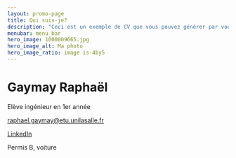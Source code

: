 ```yaml
---
layout: promo-page
title: Qui suis-je?
description: "Ceci est un exemple de CV que vous pouvez générer par vous-même"
menubar: menu_bar
hero_image: 1000009665.jpg
hero_image_alt: Ma photo
hero_image_ratio: image is-4by5
---
```


# Gaymay Raphaël
Elève ingénieur en 1er année


[raphael.gaymay@etu.unilasalle.fr](mailto:raphael.Gaymay@etu.unilasalle.fr)

[LinkedIn](https://www.linkedin.com/in/Prenom.Nom)

Permis B, voiture

